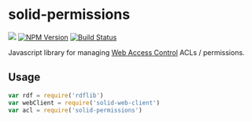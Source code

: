 # solid-permissions

[![](https://img.shields.io/badge/project-Solid-7C4DFF.svg?style=flat)](https://github.com/solid/solid)
[![NPM Version](https://img.shields.io/npm/v/solid-permissions.svg?style=flat)](https://npm.im/solid-permissions)
[![Build Status](https://travis-ci.org/solid/solid-permissions.svg?branch=master)](https://travis-ci.org/solid/solid-permissions)

Javascript library for managing [Web Access 
Control](https://github.com/solid/web-access-control-spec) ACLs / permissions.

## Usage

```js
var rdf = require('rdflib')
var webClient = require('solid-web-client')
var acl = require('solid-permissions')
```
